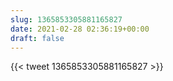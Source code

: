 ```yaml
---
slug: 1365853305881165827
date: 2021-02-28 02:36:19+00:00
draft: false
---
```


{{< tweet 1365853305881165827 >}}
